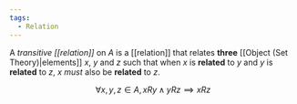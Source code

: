 ```yaml
---
tags:
  - Relation
---
```

A _transitive [[relation]]_ on $A$ is a [[relation]] that relates **three** [[Object (Set Theory)|elements]] $x$, $y$ and $z$ such that when $x$ is **related** to $y$ and $y$ is **related** to $z$, $x$ _must_ also be **related** to $z$.

$$\forall x,y,z \in A, x R y \land y R z \implies x R z$$

